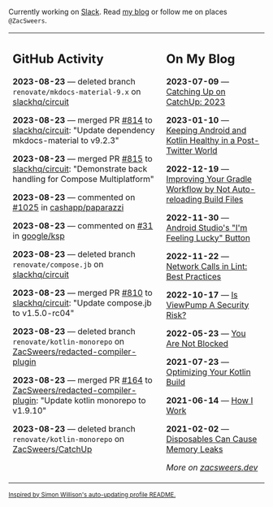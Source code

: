 Currently working on [Slack](https://slack.com/). Read [my blog](https://zacsweers.dev/) or follow me on places `@ZacSweers`.

<table><tr><td valign="top" width="60%">

## GitHub Activity
<!-- githubActivity starts -->
**2023-08-23** — deleted branch `renovate/mkdocs-material-9.x` on [slackhq/circuit](https://github.com/slackhq/circuit)

**2023-08-23** — merged PR [#814](https://github.com/slackhq/circuit/pull/814) to [slackhq/circuit](https://github.com/slackhq/circuit): "Update dependency mkdocs-material to v9.2.3"

**2023-08-23** — merged PR [#815](https://github.com/slackhq/circuit/pull/815) to [slackhq/circuit](https://github.com/slackhq/circuit): "Demonstrate back handling for Compose Multiplatform"

**2023-08-23** — commented on [#1025](https://github.com/cashapp/paparazzi/issues/1025#issuecomment-1690223488) in [cashapp/paparazzi](https://github.com/cashapp/paparazzi)

**2023-08-23** — commented on [#31](https://github.com/google/ksp/issues/31#issuecomment-1690212256) in [google/ksp](https://github.com/google/ksp)

**2023-08-23** — deleted branch `renovate/compose.jb` on [slackhq/circuit](https://github.com/slackhq/circuit)

**2023-08-23** — merged PR [#810](https://github.com/slackhq/circuit/pull/810) to [slackhq/circuit](https://github.com/slackhq/circuit): "Update compose.jb to v1.5.0-rc04"

**2023-08-23** — deleted branch `renovate/kotlin-monorepo` on [ZacSweers/redacted-compiler-plugin](https://github.com/ZacSweers/redacted-compiler-plugin)

**2023-08-23** — merged PR [#164](https://github.com/ZacSweers/redacted-compiler-plugin/pull/164) to [ZacSweers/redacted-compiler-plugin](https://github.com/ZacSweers/redacted-compiler-plugin): "Update kotlin monorepo to v1.9.10"

**2023-08-23** — deleted branch `renovate/kotlin-monorepo` on [ZacSweers/CatchUp](https://github.com/ZacSweers/CatchUp)
<!-- githubActivity ends -->
</td><td valign="top" width="40%">

## On My Blog
<!-- blog starts -->
**2023-07-09** — [Catching Up on CatchUp: 2023](https://www.zacsweers.dev/catching-up-on-catchup-2023/)

**2023-01-10** — [Keeping Android and Kotlin Healthy in a Post-Twitter World](https://www.zacsweers.dev/keeping-android-healthy/)

**2022-12-19** — [Improving Your Gradle Workflow by Not Auto-reloading Build Files](https://www.zacsweers.dev/improving-your-workflow-by-not-auto-reloading-build-files/)

**2022-11-30** — [Android Studio's "I'm Feeling Lucky" Button](https://www.zacsweers.dev/android-studios-im-feeling-lucky-button/)

**2022-11-22** — [Network Calls in Lint: Best Practices](https://www.zacsweers.dev/network-calls-in-lint-best-practices/)

**2022-10-17** — [Is ViewPump A Security Risk?](https://www.zacsweers.dev/is-viewpump-a-security-risk/)

**2022-05-23** — [You Are Not Blocked](https://www.zacsweers.dev/you-are-not-blocked/)

**2021-07-23** — [Optimizing Your Kotlin Build](https://www.zacsweers.dev/optimizing-your-kotlin-build/)

**2021-06-14** — [How I Work](https://www.zacsweers.dev/how-i-work/)

**2021-02-02** — [Disposables Can Cause Memory Leaks](https://www.zacsweers.dev/disposables-can-cause-memory-leaks/)
<!-- blog ends -->
_More on [zacsweers.dev](https://zacsweers.dev/)_
</td></tr></table>

<sub><a href="https://simonwillison.net/2020/Jul/10/self-updating-profile-readme/">Inspired by Simon Willison's auto-updating profile README.</a></sub>